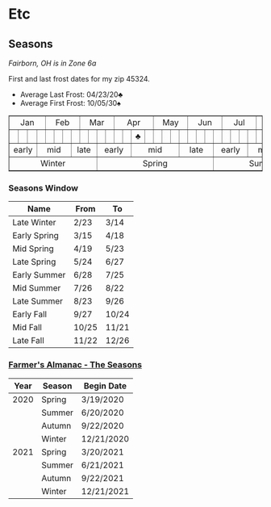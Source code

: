 # Etc

## Seasons

*Fairborn, OH is in Zone 6a*

First and last frost dates for my zip 45324.

* Average Last Frost:  04/23/20&clubs;
* Average First Frost: 10/05/30&spades;


<table style="width:100%" border=1>
  <tr>
    <td colspan="4" align="center">Jan</td>
    <td colspan="4" align="center">Feb</td>
    <td colspan="4" align="center">Mar</td>
    <td colspan="4" align="center">Apr</td>
    <td colspan="4" align="center">May</td>
    <td colspan="4" align="center">Jun</td>
    <td colspan="4" align="center">Jul</td>
    <td colspan="4" align="center">Aug</td>
    <td colspan="4" align="center">Sep</td>
    <td colspan="4" align="center">Oct</td>
    <td colspan="4" align="center">Nov</td>
    <td colspan="4" align="center">Dec</td>
  </tr>
  <tr>
    <td></td><td></td><td></td><td></td>
    <td></td><td></td><td></td><td></td>
    <td></td><td></td><td></td><td></td>
    <td></td><td></td><td>&clubs;</td><td></td>
    <td></td><td></td><td></td><td></td>
    <td></td><td></td><td></td><td></td>
    <td></td><td></td><td></td><td></td>
    <td></td><td></td><td></td><td></td>
    <td></td><td></td><td></td><td></td>
    <td>&spades;</td><td></td><td></td><td></td>
    <td></td><td></td><td></td><td></td>
    <td></td><td></td><td></td><td></td>
  </tr>
  </tr>
    <td colspan="3" align="center">early</td>
    <td colspan="4" align="center">mid</td>
    <td colspan="3" align="center">late</td>
    <td colspan="4" align="center">early</td>
    <td colspan="5" align="center">mid</td>
    <td colspan="4" align="center">late</td>
    <td colspan="4" align="center">early</td>
    <td colspan="4" align="center">mid</td>
    <td colspan="4" align="center">late</td>
    <td colspan="4" align="center">early</td>
    <td colspan="4" align="center">mid</td>
    <td colspan="4" align="center">late</td>
    <td colspan="1" align="center"></td>
  </tr>
  <tr>
    <td colspan="10" align="center">Winter</td>
    <td colspan="13" align="center">Spring</td>
    <td colspan="12" align="center">Summer</td>
    <td colspan="12" align="center">Autumn</td>
    <td colspan="1" align="center"></td>
  </tr>
</table>

### Seasons Window

| Name               |  From  | To    |
|--------------------|------- |-------|
| Late Winter        |  2/23  |  3/14
| Early Spring       |  3/15  |  4/18
| Mid Spring         |  4/19  |  5/23
| Late Spring        |  5/24  |  6/27
| Early Summer       |  6/28  |  7/25
| Mid Summer         |  7/26  |  8/22
| Late Summer        |  8/23  |  9/26
| Early Fall         |  9/27  | 10/24
| Mid Fall           | 10/25  | 11/21
| Late Fall          | 11/22  | 12/26


### [Farmer's Almanac - The Seasons](https://www.farmersalmanac.com/the-seasons)

| Year  |  Season    | Begin Date  |
|-------|------------|-------------|
| 2020  | Spring     |  3/19/2020
|       | Summer     |  6/20/2020
|       | Autumn     |  9/22/2020
|       | Winter     | 12/21/2020 
| 2021  | Spring     |  3/20/2021
|       | Summer     |  6/21/2021
|       | Autumn     |  9/22/2021
|       | Winter     | 12/21/2021

